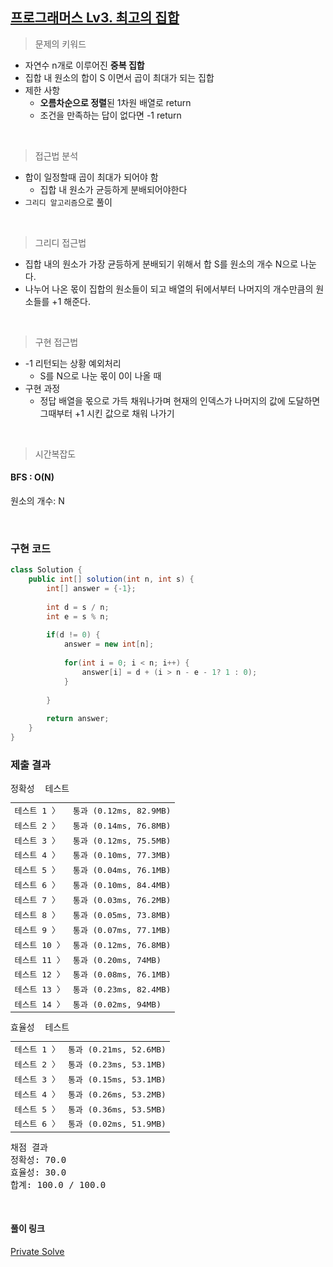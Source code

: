 ## [프로그래머스 Lv3. 최고의 집합](https://school.programmers.co.kr/learn/courses/30/lessons/12938)

> 문제의 키워드

- 자연수 n개로 이루어진 <strong>중복 집합</strong>
- 집합 내 원소의 합이 S 이면서 곱이 최대가 되는 집합
- 제한 사항
    - <strong>오름차순으로 정렬</strong>된 1차원 배열로 return
    - 조건을 만족하는 답이 없다면 -1 return


<br/>

> 접근법 분석

- 합이 일정할때 곱이 최대가 되어야 함
    - 집합 내 원소가 균등하게 분배되어야한다
- `그리디 알고리즘`으로 풀이

<br/>

> 그리디 접근법

- 집합 내의 원소가 가장 균등하게 분배되기 위해서 합 S를 원소의 개수 N으로 나눈다.
- 나누어 나온 몫이 집합의 원소들이 되고 배열의 뒤에서부터 나머지의 개수만큼의 원소들를 +1 해준다.


<br/>

> 구현 접근법

- -1 리턴되는 상황 예외처리
    - S를 N으로 나눈 몫이 0이 나올 때
- 구현 과정
    - 정답 배열을 몫으로 가득 채워나가며 현재의 인덱스가 나머지의 값에 도달하면 그때부터 +1 시킨 값으로 채워 나가기

<br/>

> 시간복잡도

#### BFS : O(N)

원소의 개수: N

<br/>

### 구현 코드

```java
class Solution {
    public int[] solution(int n, int s) {
        int[] answer = {-1};
        
        int d = s / n;
        int e = s % n;
        
        if(d != 0) {
            answer = new int[n];
            
            for(int i = 0; i < n; i++) {
                answer[i] = d + (i > n - e - 1? 1 : 0);
            }
            
        }
        
        return answer;
    }
}
```

### 제출 결과

<pre class="console-content"><div class="console-message">정확성  테스트</div><table class="console-test-group" data-category="correctness"><tbody><tr data-testcase-id="18243"><td valign="top" class="td-label">테스트 1 <span>〉</span></td><td class="result passed">통과 (0.12ms, 82.9MB)</td></tr><tr data-testcase-id="18244"><td valign="top" class="td-label">테스트 2 <span>〉</span></td><td class="result passed">통과 (0.14ms, 76.8MB)</td></tr><tr data-testcase-id="18245"><td valign="top" class="td-label">테스트 3 <span>〉</span></td><td class="result passed">통과 (0.12ms, 75.5MB)</td></tr><tr data-testcase-id="18246"><td valign="top" class="td-label">테스트 4 <span>〉</span></td><td class="result passed">통과 (0.10ms, 77.3MB)</td></tr><tr data-testcase-id="18247"><td valign="top" class="td-label">테스트 5 <span>〉</span></td><td class="result passed">통과 (0.04ms, 76.1MB)</td></tr><tr data-testcase-id="18248"><td valign="top" class="td-label">테스트 6 <span>〉</span></td><td class="result passed">통과 (0.10ms, 84.4MB)</td></tr><tr data-testcase-id="18249"><td valign="top" class="td-label">테스트 7 <span>〉</span></td><td class="result passed">통과 (0.03ms, 76.2MB)</td></tr><tr data-testcase-id="18250"><td valign="top" class="td-label">테스트 8 <span>〉</span></td><td class="result passed">통과 (0.05ms, 73.8MB)</td></tr><tr data-testcase-id="18251"><td valign="top" class="td-label">테스트 9 <span>〉</span></td><td class="result passed">통과 (0.07ms, 77.1MB)</td></tr><tr data-testcase-id="18252"><td valign="top" class="td-label">테스트 10 <span>〉</span></td><td class="result passed">통과 (0.12ms, 76.8MB)</td></tr><tr data-testcase-id="18253"><td valign="top" class="td-label">테스트 11 <span>〉</span></td><td class="result passed">통과 (0.20ms, 74MB)</td></tr><tr data-testcase-id="18254"><td valign="top" class="td-label">테스트 12 <span>〉</span></td><td class="result passed">통과 (0.08ms, 76.1MB)</td></tr><tr data-testcase-id="18255"><td valign="top" class="td-label">테스트 13 <span>〉</span></td><td class="result passed">통과 (0.23ms, 82.4MB)</td></tr><tr data-testcase-id="18256"><td valign="top" class="td-label">테스트 14 <span>〉</span></td><td class="result passed">통과 (0.02ms, 94MB)</td></tr></tbody></table><div class="console-message">효율성  테스트</div><table class="console-test-group" data-category="effectiveness"><tbody><tr data-testcase-id="18257"><td valign="top" class="td-label">테스트 1 <span>〉</span></td><td class="result passed">통과 (0.21ms, 52.6MB)</td></tr><tr data-testcase-id="18258"><td valign="top" class="td-label">테스트 2 <span>〉</span></td><td class="result passed">통과 (0.23ms, 53.1MB)</td></tr><tr data-testcase-id="18259"><td valign="top" class="td-label">테스트 3 <span>〉</span></td><td class="result passed">통과 (0.15ms, 53.1MB)</td></tr><tr data-testcase-id="18260"><td valign="top" class="td-label">테스트 4 <span>〉</span></td><td class="result passed">통과 (0.26ms, 53.2MB)</td></tr><tr data-testcase-id="18261"><td valign="top" class="td-label">테스트 5 <span>〉</span></td><td class="result passed">통과 (0.36ms, 53.5MB)</td></tr><tr data-testcase-id="18262"><td valign="top" class="td-label">테스트 6 <span>〉</span></td><td class="result passed">통과 (0.02ms, 51.9MB)</td></tr></tbody></table><div class="console-heading">채점 결과</div><div class="console-message">정확성: 70.0</div><div class="console-message">효율성: 30.0</div><div class="console-message">합계: 100.0 / 100.0</div></pre>

<br>


#### 풀이 링크

[Private Solve](https://github.com/The-Four-Error-Pickers/Algorithm-Study/tree/main/Private%20Solve/12938.%20%EC%B5%9C%EA%B3%A0%EC%9D%98%20%EC%A7%91%ED%95%A9/ChaNyeok1225/2024-11-1T19123)
